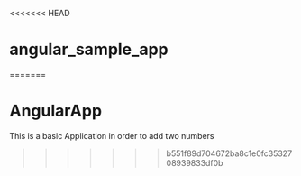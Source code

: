 <<<<<<< HEAD
# angular_sample_app
=======
# AngularApp

This is a basic Application in order to add two numbers
>>>>>>> b551f89d704672ba8c1e0fc3532708939833df0b

